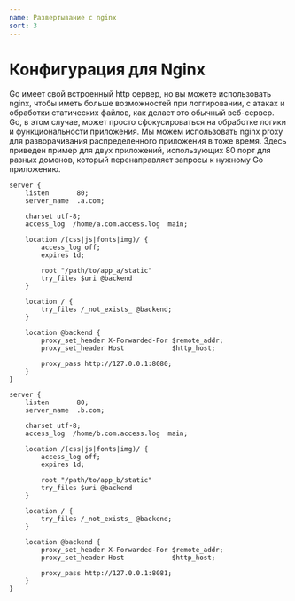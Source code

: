 ```yaml
---
name: Развертывание с nginx
sort: 3
---
```


# Конфигурация для Nginx

Go имеет свой встроенный http сервер, но вы можете использовать nginx, чтобы иметь больше возможностей при логгировании, c атаках и обработки статических файлов, как делает это обычный веб-сервер. Go, в этом случае, может просто сфокусироваться на обработке логики и функциональности приложения. Мы можем использовать nginx proxy для разворачивания распределенного приложения в тоже время. Здесь приведен пример для двух приложений, использующих 80 порт для разных доменов, который перенаправляет запросы к нужному Go приложению.

```
server {
    listen       80;
    server_name  .a.com;

    charset utf-8;
    access_log  /home/a.com.access.log  main;

    location /(css|js|fonts|img)/ {
        access_log off;
        expires 1d;

        root "/path/to/app_a/static"
        try_files $uri @backend
    }

    location / {
        try_files /_not_exists_ @backend;
    }

    location @backend {
        proxy_set_header X-Forwarded-For $remote_addr;
        proxy_set_header Host            $http_host;

        proxy_pass http://127.0.0.1:8080;
    }
}

server {
    listen       80;
    server_name  .b.com;

    charset utf-8;
    access_log  /home/b.com.access.log  main;

    location /(css|js|fonts|img)/ {
        access_log off;
        expires 1d;

        root "/path/to/app_b/static"
        try_files $uri @backend
    }

    location / {
        try_files /_not_exists_ @backend;
    }

    location @backend {
        proxy_set_header X-Forwarded-For $remote_addr;
        proxy_set_header Host            $http_host;

        proxy_pass http://127.0.0.1:8081;
    }
}
```
